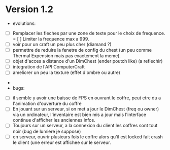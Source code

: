 Version 1.2
===========

- evolutions:
- [ ] Remplacer les fleches par une zone de texte pour le choix de frequence.
= [ ] Limiter la frequence max a 999.
- [ ] voir pour un craft un peu plus cher (diamand ?)
- [ ] permettre de reduire la fenetre de config du chest (un peu comme Thermal Expension mais pas exactement la meme).
- [ ] objet d'acces a distance d'un DimChest (ender poutch like) (a reflechir)
- [ ] integration de l'API ComputerCraft
- [ ] ameliorer un peu la texture (effet d'ombre ou autre)
- 
- bugs:
- [ ] il semble y avoir une baisse de FPS en ouvrant le coffre, peut etre du a l'animation d'ouverture du coffre
- [ ] En jouant sur un serveur, si on met a jour le DimChest (freq ou owner) via un ordinateur, l'inventaire est bien mis a jour
mais l'interface continue d'afficher les anciennes infos.
- [ ] Toujours sur un serveur, a la connexion du client les coffres sont tout noir (bug de lumiere je suppose)
- [ ] en serveur, ouvrir plusieurs fois le coffre alors qu'il est locked fait crash le client (une erreur est affichee sur le serveur.
